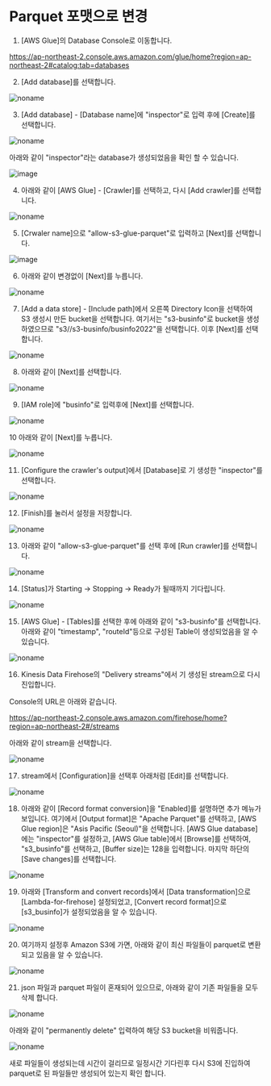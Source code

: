 # Parquet 포맷으로 변경

1) [AWS Glue]의 Database Console로 이동합니다. 

https://ap-northeast-2.console.aws.amazon.com/glue/home?region=ap-northeast-2#catalog:tab=databases

2) [Add database]를 선택합니다. 
 
![noname](https://user-images.githubusercontent.com/52392004/163971394-fd9f1c43-38f5-4532-aa89-e107ff72a99a.png)

3) [Add database] - [Database name]에 "inspector"로 입력 후에 [Create]를 선택합니다.  

![noname](https://user-images.githubusercontent.com/52392004/163971602-6b241c74-340f-4b70-a9f5-9d8de9b44da9.png)

아래와 같이 "inspector"라는 database가 생성되었음을 확인 할 수 있습니다.

![image](https://user-images.githubusercontent.com/52392004/163971864-d04fdd0e-601b-41cb-8777-d4a1f30d52c6.png)

4) 아래와 같이 [AWS Glue] - [Crawler]를 선택하고, 다시 [Add crawler]를 선택합니다. 

![noname](https://user-images.githubusercontent.com/52392004/163972220-68cd20f2-1937-4a7f-aa30-8e521720e8df.png)

5) [Crwaler name]으로 "allow-s3-glue-parquet"로 입력하고 [Next]를 선택합니다. 
 
![image](https://user-images.githubusercontent.com/52392004/163972492-df51b720-f976-4862-a703-1ea6dfb5c8dc.png)

6) 아래와 같이 변경없이 [Next]를 누릅니다.

![noname](https://user-images.githubusercontent.com/52392004/163972770-c2e25551-ed48-4026-a5c3-582ca2ea234b.png)

7) [Add a data store] - [Include path]에서 오른쪽 Directory Icon을 선택하여 S3 생성시 만든 bucket을 선택합니다. 여기서는 "s3-businfo"로 bucket을 생성하였으므로 "s3//s3-businfo/businfo2022"을 선택합니다. 이후 [Next]를 선택합니다. 

![noname](https://user-images.githubusercontent.com/52392004/163997525-019ac029-6f7a-4a21-9c8e-57f1b74c0dc5.png)


8) 아래와 같이 [Next]를 선택합니다.

![noname](https://user-images.githubusercontent.com/52392004/163973538-3e56b31d-21fe-4ccd-b050-25571f9f2a99.png)

9) [IAM role]에 "businfo"로 입력후에 [Next]를 선택합니다. 

![noname](https://user-images.githubusercontent.com/52392004/163973815-9a2b21a2-670d-478d-b676-5de64a4a5986.png)

10 아래와 같이 [Next]를 누릅니다. 

![noname](https://user-images.githubusercontent.com/52392004/163973985-54fbc4db-caba-49a8-a12e-8a9f1ff03639.png)

11) [Configure the crawler's output]에서 [Database]로 기 생성한 "inspector"를 선택합니다. 

![noname](https://user-images.githubusercontent.com/52392004/163974350-32f263ab-52be-40de-aedb-1bb428adf8cf.png)


12) [Finish]를 눌러서 설정을 저장합니다. 

![noname](https://user-images.githubusercontent.com/52392004/163974498-ad4d1fba-434e-4e0c-9db2-bf4e58520426.png)

13) 아래와 같이 "allow-s3-glue-parquet"를 선택 후에 [Run crawler]를 선택합니다. 

![noname](https://user-images.githubusercontent.com/52392004/163974880-843a1a98-bd68-4bfd-ac25-f60feb2b8349.png)

14) [Status]가 Starting -> Stopping -> Ready가 될때까지 기다립니다. 

![noname](https://user-images.githubusercontent.com/52392004/163975324-1c1ed4e4-7687-4522-9eac-958cc3806340.png)

15) [AWS Glue] - [Tables]를 선택한 후에 아래와 같이 "s3-businfo"를 선택합니다. 아래와 같이 "timestamp", "routeId"등으로 구성된 Table이 생성되었음을 알 수 있습니다. 

![noname](https://user-images.githubusercontent.com/52392004/163982331-f30a3007-7816-4376-a971-a038d1291b55.png)

16) Kinesis Data Firehose의 "Delivery streams"에서 기 생성된 stream으로 다시 진입합니다. 

Console의 URL은 아래와 같습니다. 

https://ap-northeast-2.console.aws.amazon.com/firehose/home?region=ap-northeast-2#/streams

아래와 같이 stream을 선택합니다. 

![noname](https://user-images.githubusercontent.com/52392004/163983272-c8a3581c-8b8b-4ab1-95ee-8e4e60165048.png)

17) stream에서 [Configuration]을 선택후 아래처럼 [Edit]를 선택합니다. 

![noname](https://user-images.githubusercontent.com/52392004/163983564-c191fa10-d6f0-4014-a328-51168e94d236.png)

18) 아래와 같이 [Record format conversion]을 "Enabled]를 설명하면 추가 메뉴가 보입니다. 여기에서 [Output format]은 "Apache Parquet"를 선택하고, [AWS Glue region]은 "Asis Pacific (Seoul)"을 선택합니다. [AWS Glue database]에는 "inspector"를 설정하고, [AWS Glue table]에서 [Browse]를 선택하여, "s3_businfo"를 선택하고, [Buffer size]는 128을 입력합니다. 마지막 하단의 [Save changes]를 선택합니다. 

![noname](https://user-images.githubusercontent.com/52392004/163986408-7039ed04-5805-4b29-8e84-1444e606c1fd.png)

19) 아래와 [Transform and convert records]에서 [Data transformation]으로 [Lambda-for-firehose] 설정되었고, [Convert record format]으로 [s3_businfo]가 설정되었음을 알 수 있습니다.

![noname](https://user-images.githubusercontent.com/52392004/163986988-36836d2c-7a64-4a40-b108-a8f365c78ae2.png)


20) 여기까지 설정후 Amazon S3에 가면, 아래와 같이 최신 파일들이 parquet로 변환되고 있음을 알 수 있습니다. 

![noname](https://user-images.githubusercontent.com/52392004/163987360-93b9bbcc-e1f9-43e7-81e7-1ab934cc71ea.png)

21) json 파일과 parquet 파일이 혼재되어 있으므로, 아래와 같이 기존 파일들을 모두 삭제 합니다. 

![noname](https://user-images.githubusercontent.com/52392004/163987758-83adcd72-e648-40ba-b5b4-3d91bb1b2bfd.png)

아래와 같이 "permanently delete" 입력하여 해당 S3 bucket을 비워줍니다. 

![noname](https://user-images.githubusercontent.com/52392004/163987951-258e1d45-53ab-40bd-90a8-ec611211045b.png)

새로 파일들이 생성되는데 시간이 걸리므로 일정시간 기다린후 다시 S3에 진입하여 parquet로 된 파일들만 생성되어 있는지 확인 합니다. 
